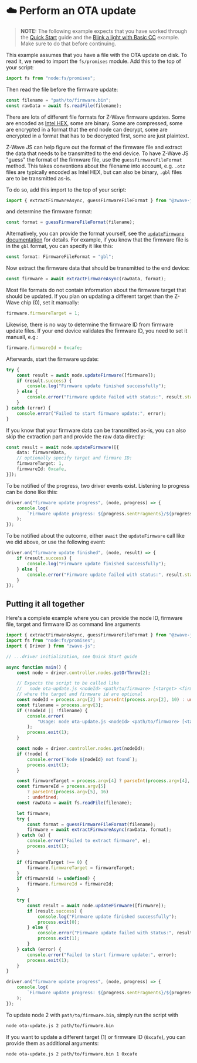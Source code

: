 # ☁️ Perform an OTA update

> **NOTE:** The following example expects that you have worked through the [Quick Start](getting-started/quickstart.md) guide and the [Blink a light with Basic CC](examples/basic-on-off.md) example. Make sure to do that before continuing.

This example assumes that you have a file with the OTA update on disk. To read it, we need to import the `fs/promises` module. Add this to the top of your script:

```ts
import fs from "node:fs/promises";
```

Then read the file before the firmware update:

```ts
const filename = "path/to/firmware.bin";
const rawData = await fs.readFile(filename);
```

There are lots of different file formats for Z-Wave firmware updates. Some are encoded as [Intel HEX](https://en.wikipedia.org/wiki/Intel_HEX), some are binary. Some are compressed, some are encrypted in a format that the end node can decrypt, some are encrypted in a format that has to be decrypted first, some are just plaintext.

Z-Wave JS can help figure out the format of the firmware file and extract the data that needs to be transmitted to the end device. To have Z-Wave JS "guess" the format of the firmware file, use the `guessFirmwareFileFormat` method. This takes conventions about the filename into account, e.g. `.otz` files are typically encoded as Intel HEX, but can also be binary, `.gbl` files are to be transmitted as-is.

To do so, add this import to the top of your script:

```ts
import { extractFirmwareAsync, guessFirmwareFileFormat } from "@zwave-js/core";
```

and determine the firmware format:

```ts
const format = guessFirmwareFileFormat(filename);
```

Alternatively, you can provide the format yourself, see the [`updateFirmware` documentation](api/node#updatefirmware) for details. For example, if you know that the firmware file is in the `gbl` format, you can specify it like this:

```ts
const format: FirmwareFileFormat = "gbl";
```

Now extract the firmware data that should be transmitted to the end device:

```ts
const firmware = await extractFirmwareAsync(rawData, format);
```

Most file formats do not contain information about the firmware target that should be updated. If you plan on updating a different target than the Z-Wave chip (0), set it manually:

```ts
firmware.firmwareTarget = 1;
```

Likewise, there is no way to determine the firmware ID from firmware update files. If your end device validates the firmware ID, you need to set it manuall, e.g.:

```ts
firmware.firmwareId = 0xcafe;
```

Afterwards, start the firmware update:

```ts
try {
	const result = await node.updateFirmware([firmware]);
	if (result.success) {
		console.log("Firmware update finished successfully");
	} else {
		console.error("Firmware update failed with status:", result.status);
	}
} catch (error) {
	console.error("Failed to start firmware update:", error);
}
```

If you know that your firmware data can be transmitted as-is, you can also skip the extraction part and provide the raw data directly:

```ts
const result = await node.updateFirmware([{
	data: firmwareData,
	// optionally specify target and firmare ID:
	firmwareTarget: 1,
	firmwareId: 0xcafe,
}]);
```

To be notified of the progress, two driver events exist. Listening to progress can be done like this:

```ts
driver.on("firmware update progress", (node, progress) => {
	console.log(
		`Firmware update progress: ${progress.sentFragments}/${progress.totalFragments}`,
	);
});
```

To be notified about the outcome, either `await` the `updateFirmware` call like we did above, or use the following event:

```ts
driver.on("firmware update finished", (node, result) => {
	if (result.success) {
		console.log("Firmware update finished successfully");
	} else {
		console.error("Firmware update failed with status:", result.status);
	}
});
```

## Putting it all together

Here's a complete example where you can provide the node ID, firmware file, target and firmware ID as command line arguments

```ts
import { extractFirmwareAsync, guessFirmwareFileFormat } from "@zwave-js/core";
import fs from "node:fs/promises";
import { Driver } from "zwave-js";

// ...driver initialization, see Quick Start guide

async function main() {
	const node = driver.controller.nodes.getOrThrow(2);

	// Expects the script to be called like
	//   node ota-update.js <nodeId> <path/to/firmware> [<target> <firmwareIdHex>]
	// where the target and firmware id are optional
	const nodeId = process.argv[2] ? parseInt(process.argv[2], 10) : undefined;
	const filename = process.argv[3];
	if (!nodeId || !filename) {
		console.error(
			"Usage: node ota-update.js <nodeId> <path/to/firmware> [<target> <firmwareIdHex>]",
		);
		process.exit(1);
	}

	const node = driver.controller.nodes.get(nodeId);
	if (!node) {
		console.error(`Node ${nodeId} not found`);
		process.exit(1);
	}

	const firmwareTarget = process.argv[4] ? parseInt(process.argv[4], 10) : 0;
	const firmwareId = process.argv[5]
		? parseInt(process.argv[5], 16)
		: undefined;
	const rawData = await fs.readFile(filename);

	let firmware;
	try {
		const format = guessFirmwareFileFormat(filename);
		firmware = await extractFirmwareAsync(rawData, format);
	} catch (e) {
		console.error("Failed to extract firmware", e);
		process.exit(1);
	}

	if (firmwareTarget !== 0) {
		firmware.firmwareTarget = firmwareTarget;
	}
	if (firmwareId != undefined) {
		firmware.firmwareId = firmwareId;
	}

	try {
		const result = await node.updateFirmware([firmware]);
		if (result.success) {
			console.log("Firmware update finished successfully");
			process.exit(0);
		} else {
			console.error("Firmware update failed with status:", result.status);
			process.exit(1);
		}
	} catch (error) {
		console.error("Failed to start firmware update:", error);
		process.exit(1);
	}
}

driver.on("firmware update progress", (node, progress) => {
	console.log(
		`Firmware update progress: ${progress.sentFragments}/${progress.totalFragments}`,
	);
});
```

To update node 2 with `path/to/firmware.bin`, simply run the script with

```bash
node ota-update.js 2 path/to/firmware.bin
```

If you want to update a different target (1) or firmware ID (`0xcafe`), you can provide them as additional arguments:

```bash
node ota-update.js 2 path/to/firmware.bin 1 0xcafe
```
